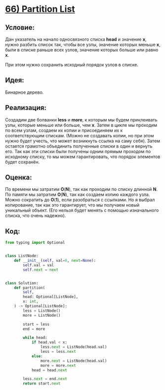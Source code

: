 # [**66) Partition List**](https://leetcode.com/problems/partition-list/description/)

## **Условие:**

Дан указатель на начало односвязного списка **head** и значение **x**, нужно разбить список так, чтобы все узлы, значение которых меньше **x**, были в списке раньше всех узлов, значение которых больше или равно **x**.

При этом нужно сохранить исходный порядок узлов в списке.

## **Идея:**

Бинарное дерево.

## **Реализация:**

Создадим две болванки **less** и **more**, к которым мы будем приклеивать узлы, которые меньше или больше, чем **x**. Затем в цикле мы проходим по всем узлам, создаем их копии и присоединяем их к соответствующим спискам. (Можно не создавать копии, но при этом нужно будет учесть, что может возникнуть ссылка на саму себя). Затем остается грамотно объединить полученные списки в один и вернуть его. Так как эти списки были получены одним прямым проходом по исходному списку, то мы можем гарантировать, что порядок элементов будет сохранён.



## **Оценка:**

По времени мы затратим **O**(**N**), так как проходим по списку длинной **N**. По памяти мы затратим **O**(**N**), так как создаем копию каждого узла. Можно сократить до **O**(**1**), если разобраться с ссылками. Но я выбрал копирование, так как это гарантирует, что мы получаем новый уникальный объект. (Его нельзя будет менять с помощью изначального списка, что очень надежно).

## Код:
```python
from typing import Optional


class ListNode:
    def __init__(self, val=0, next=None):
        self.val = val
        self.next = next


class Solution:
    def partition(
        self,
        head: Optional[ListNode],
        x: int,
    ) -> Optional[ListNode]:
        less = ListNode()
        more = ListNode()

        start = less
        end = more

        while head:
            if head.val < x:
                less.next = ListNode(head.val)
                less = less.next
            else:
                more.next = ListNode(head.val)
                more = more.next
            head = head.next

        less.next = end.next
        return start.next

```

